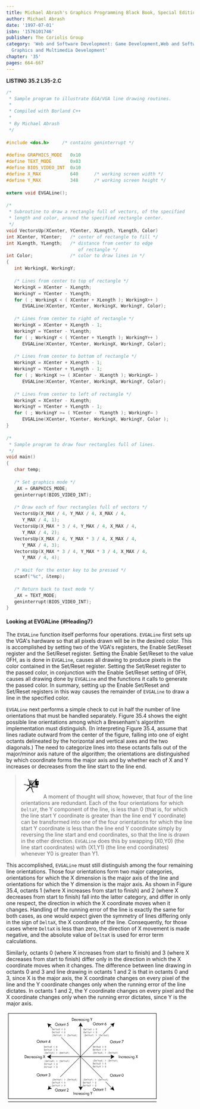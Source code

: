 ```yaml
---
title: Michael Abrash's Graphics Programming Black Book, Special Edition
author: Michael Abrash
date: '1997-07-01'
isbn: '1576101746'
publisher: The Coriolis Group
category: 'Web and Software Development: Game Development,Web and Software Development:
  Graphics and Multimedia Development'
chapter: '35'
pages: 664-667
---
```


**LISTING 35.2 L35-2.C**

```c
/*
 * Sample program to illustrate EGA/VGA line drawing routines.
 *
 * Compiled with Borland C++
 *
 * By Michael Abrash
 */

#include <dos.h>     /* contains geninterrupt */

#define GRAPHICS_MODE   0x10
#define TEXT_MODE       0x03
#define BIOS_VIDEO_INT  0x10
#define X_MAX           640      /* working screen width */
#define Y_MAX           348      /* working screen height */

extern void EVGALine();

/*
 * Subroutine to draw a rectangle full of vectors, of the specified
 * length and color, around the specified rectangle center.
 */
void VectorsUp(XCenter, YCenter, XLength, YLength, Color)
int XCenter, YCenter;   /* center of rectangle to fill */
int XLength, YLength;   /* distance from center to edge
                           of rectangle */
int Color;              /* color to draw lines in */
{
   int WorkingX, WorkingY;

   /* Lines from center to top of rectangle */
   WorkingX = XCenter - XLength;
   WorkingY = YCenter - YLength;
   for ( ; WorkingX < ( XCenter + XLength ); WorkingX++ )
      EVGALine(XCenter, YCenter, WorkingX, WorkingY, Color);

   /* Lines from center to right of rectangle */
   WorkingX = XCenter + XLength - 1;
   WorkingY = YCenter - YLength;
   for ( ; WorkingY < ( YCenter + YLength ); WorkingY++ )
      EVGALine(XCenter, YCenter, WorkingX, WorkingY, Color);

   /* Lines from center to bottom of rectangle */
   WorkingX = XCenter + XLength - 1;
   WorkingY = YCenter + YLength - 1;
   for ( ; WorkingX >= ( XCenter - XLength ); WorkingX— )
      EVGALine(XCenter, YCenter, WorkingX, WorkingY, Color);

   /* Lines from center to left of rectangle */
   WorkingX = XCenter - XLength;
   WorkingY = YCenter + YLength - 1;
   for ( ; WorkingY >= ( YCenter - YLength ); WorkingY— )
      EVGALine(XCenter, YCenter, WorkingX, WorkingY, Color );
}

/*
 * Sample program to draw four rectangles full of lines.
 */
void main()
{
   char temp;

   /* Set graphics mode */
   _AX = GRAPHICS_MODE;
   geninterrupt(BIOS_VIDEO_INT);

   /* Draw each of four rectangles full of vectors */
   VectorsUp(X_MAX / 4, Y_MAX / 4, X_MAX / 4,
      Y_MAX / 4, 1);
   VectorsUp(X_MAX * 3 / 4, Y_MAX / 4, X_MAX / 4,
      Y_MAX / 4, 2);
   VectorsUp(X_MAX / 4, Y_MAX * 3 / 4, X_MAX / 4,
      Y_MAX / 4, 3);
   VectorsUp(X_MAX * 3 / 4, Y_MAX * 3 / 4, X_MAX / 4,
      Y_MAX / 4, 4);

   /* Wait for the enter key to be pressed */
   scanf("%c", &temp);

   /* Return back to text mode */
   _AX = TEXT_MODE;
   geninterrupt(BIOS_VIDEO_INT);
}
```

#### Looking at EVGALine {#Heading7}

The `EVGALine` function itself performs four operations. `EVGALine`
first sets up the VGA's hardware so that all pixels drawn will be in the
desired color. This is accomplished by setting two of the VGA's
registers, the Enable Set/Reset register and the Set/Reset register.
Setting the Enable Set/Reset to the value 0FH, as is done in
`EVGALine`, causes all drawing to produce pixels in the color
contained in the Set/Reset register. Setting the Set/Reset register to
the passed color, in conjunction with the Enable Set/Reset setting of
0FH, causes all drawing done by `EVGALine` and the functions it calls
to generate the passed color. In summary, setting up the Enable
Set/Reset and Set/Reset registers in this way causes the remainder of
`EVGALine` to draw a line in the specified color.

`EVGALine` next performs a simple check to cut in half the number of
line orientations that must be handled separately. Figure 35.4 shows the
eight possible line orientations among which a Bresenham's algorithm
implementation must distinguish. (In interpreting Figure 35.4, assume
that lines radiate outward from the center of the figure, falling into
one of eight octants delineated by the horizontal and vertical axes and
the two diagonals.) The need to categorize lines into these octants
falls out of the major/minor axis nature of the algorithm; the
orientations are distinguished by which coordinate forms the major axis
and by whether each of X and Y increases or decreases from the line
start to the line end.

> ![](images/i.jpg)
> A moment of thought will show, however, that four of the line
> orientations are redundant. Each of the four orientations for which
> `DeltaY`, the Y component of the line, is less than 0 (that is, for
> which the line start Y coordinate is greater than the line end Y
> coordinate) can be transformed into one of the four orientations for
> which the line start Y coordinate is less than the line end Y coordinate
> simply by reversing the line start and end coordinates, so that the line
> is drawn in the other direction. `EVGALine` does this by swapping
> (X0,Y0) (the line start coordinates) with (X1,Y1) (the line end
> coordinates) whenever Y0 is greater than Y1.

This accomplished, `EVGALine` must still distinguish among the four
remaining line orientations. Those four orientations form two major
categories, orientations for which the X dimension is the major axis of
the line and orientations for which the Y dimension is the major axis.
As shown in Figure 35.4, octants 1 (where X increases from start to
finish) and 2 (where X decreases from start to finish) fall into the
latter category, and differ in only one respect, the direction in which
the X coordinate moves when it changes. Handling of the running error of
the line is exactly the same for both cases, as one would expect given
the symmetry of lines differing only in the sign of `DeltaX`, the X
coordinate of the line. Consequently, for those cases where `DeltaX`
is less than zero, the direction of X movement is made negative, and the
absolute value of `DeltaX` is used for error term calculations.

Similarly, octants 0 (where X increases from start to finish) and 3
(where X decreases from start to finish) differ only in the direction in
which the X coordinate moves when it changes. The difference between
line drawing in octants 0 and 3 and line drawing in octants 1 and 2 is
that in octants 0 and 3, since X is the major axis, the X coordinate
changes on every pixel of the line and the Y coordinate changes only
when the running error of the line dictates. In octants 1 and 2, the Y
coordinate changes on every pixel and the X coordinate changes only when
the running error dictates, since Y is the major axis.

![**Figure 35.4**  *Bresenham's eight possible line orientations.*](images/35-04.jpg)
